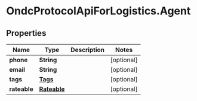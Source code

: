 # OndcProtocolApiForLogistics.Agent

## Properties
Name | Type | Description | Notes
------------ | ------------- | ------------- | -------------
**phone** | **String** |  | [optional] 
**email** | **String** |  | [optional] 
**tags** | [**Tags**](Tags.md) |  | [optional] 
**rateable** | [**Rateable**](Rateable.md) |  | [optional] 
